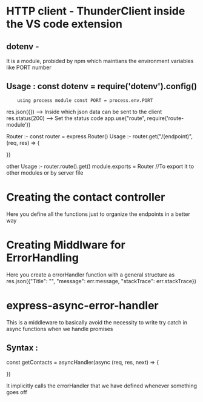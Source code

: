 # HTTP client - ThunderClient inside the VS code extension

## dotenv - 
It is a module, probided by npm which maintians the environment variables like PORT number
## Usage : const dotenv = require('dotenv').config()
        using process module const PORT = process.env.PORT

res.json({}) --> Inside which json data can be sent to the client
res.status(200) --> Set the status code
app.use("route", require('route-module'))


Router :- const router = express.Router()
Usage :- router.get("/(endpoint)", (req, res) => {

})

other Usage :- router.route().get()
module.exports = Router //To export it to other modules or by server file


# Creating the contact controller
Here you define all the functions just to organize the endpoints in a better way

# Creating Middlware for ErrorHandling
Here you create a errorHandler function with a general structure as 
res.json({"Title": "", "message": err.message, "stackTrace": err.stackTrace})

# express-async-error-handler 
This is a middleware to basically avoid the necessity to write try catch in async functions when we handle promises

## Syntax : 
const getContacts = asyncHandler(async (req, res, next) => {

})

It implicitly calls the errorHandler that we have defined whenever something goes off